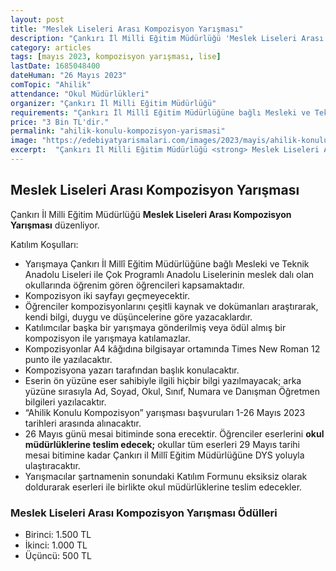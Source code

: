 ```yaml
---
layout: post
title: "Meslek Liseleri Arası Kompozisyon Yarışması"
description: "Çankırı İl Milli Eğitim Müdürlüğü 'Meslek Liseleri Arası Kompozisyon Yarışması' düzenliyor."
category: articles
tags: [mayıs 2023, kompozisyon yarışması, lise]
lastDate: 1685048400
dateHuman: "26 Mayıs 2023"
comTopic: "Ahilik"
attendance: "Okul Müdürlükleri"
organizer: "Çankırı İl Milli Eğitim Müdürlüğü"
requirements: "Çankırı İl Millî Eğitim Müdürlüğüne bağlı Mesleki ve Teknik Anadolu Liseleri ile Çok Programlı Anadolu Liselerinin meslek dalı olan okullarında öğrenim gören öğrenciler katılabilir."
price: "3 Bin TL'dir."
permalink: "ahilik-konulu-kompozisyon-yarismasi"
image: "https://edebiyatyarismalari.com/images/2023/mayis/ahilik-konulu-kompozisyon-yarismasi.jpg"
excerpt:  "Çankırı İl Milli Eğitim Müdürlüğü <strong> Meslek Liseleri Arası Kompozisyon Yarışması </strong> düzenliyor."
---
```


## Meslek Liseleri Arası Kompozisyon Yarışması
Çankırı İl Milli Eğitim Müdürlüğü **Meslek Liseleri Arası Kompozisyon Yarışması** düzenliyor.  

Katılım Koşulları:
- Yarışmaya Çankırı İl Millî Eğitim Müdürlüğüne bağlı Mesleki ve Teknik Anadolu Liseleri ile Çok Programlı Anadolu Liselerinin meslek dalı olan okullarında öğrenim gören öğrencileri kapsamaktadır.
- Kompozisyon iki sayfayı geçmeyecektir.
- Öğrenciler kompozisyonlarını çeşitli kaynak ve dokümanları araştırarak, kendi bilgi, duygu ve düşüncelerine göre yazacaklardır.
- Katılımcılar başka bir yarışmaya gönderilmiş veya ödül almış bir kompozisyon ile yarışmaya katılamazlar.
- Kompozisyonlar A4 kâğıdına bilgisayar ortamında Times New Roman 12 punto ile yazılacaktır.
- Kompozisyona yazarı tarafından başlık konulacaktır.
- Eserin ön yüzüne eser sahibiyle ilgili hiçbir bilgi yazılmayacak; arka yüzüne sırasıyla Ad, Soyad, Okul, Sınıf, Numara ve Danışman Öğretmen bilgileri yazılacaktır.
- “Ahilik Konulu Kompozisyon” yarışması başvuruları 1-26 Mayıs 2023 tarihleri arasında alınacaktır.
- 26 Mayıs günü mesai bitiminde sona erecektir. Öğrenciler eserlerini **okul müdürlüklerine teslim edecek;** okullar tüm eserleri 29 Mayıs tarihi mesai bitimine kadar Çankırı il Millî Eğitim Müdürlüğüne DYS yoluyla ulaştıracaktır.
- Yarışmacılar şartnamenin sonundaki Katılım Formunu eksiksiz olarak doldurarak eserleri ile birlikte okul müdürlüklerine teslim edecekler.


### Meslek Liseleri Arası Kompozisyon Yarışması Ödülleri
- Birinci: 1.500 TL
- İkinci: 1.000 TL
- Üçüncü: 500 TL
